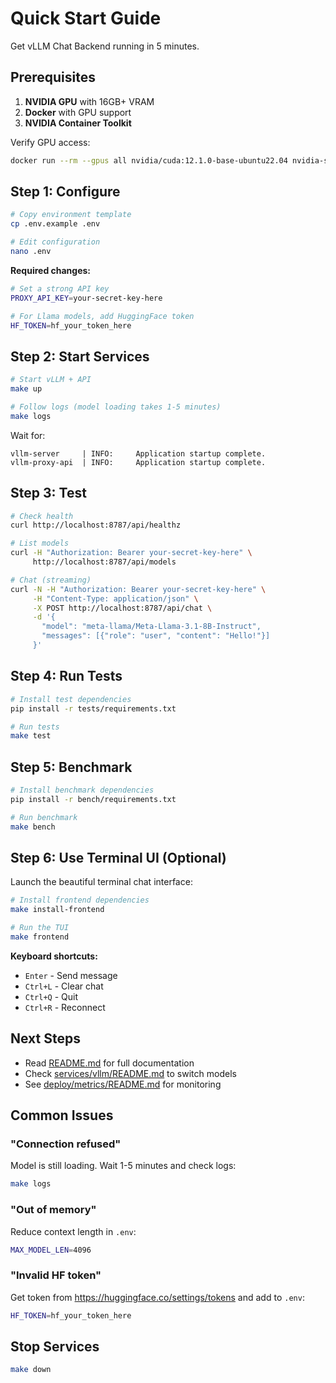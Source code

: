 # Quick Start Guide

Get vLLM Chat Backend running in 5 minutes.

## Prerequisites

1. **NVIDIA GPU** with 16GB+ VRAM
2. **Docker** with GPU support
3. **NVIDIA Container Toolkit**

Verify GPU access:

```bash
docker run --rm --gpus all nvidia/cuda:12.1.0-base-ubuntu22.04 nvidia-smi
```

## Step 1: Configure

```bash
# Copy environment template
cp .env.example .env

# Edit configuration
nano .env
```

**Required changes:**

```bash
# Set a strong API key
PROXY_API_KEY=your-secret-key-here

# For Llama models, add HuggingFace token
HF_TOKEN=hf_your_token_here
```

## Step 2: Start Services

```bash
# Start vLLM + API
make up

# Follow logs (model loading takes 1-5 minutes)
make logs
```

Wait for:

```
vllm-server     | INFO:     Application startup complete.
vllm-proxy-api  | INFO:     Application startup complete.
```

## Step 3: Test

```bash
# Check health
curl http://localhost:8787/api/healthz

# List models
curl -H "Authorization: Bearer your-secret-key-here" \
     http://localhost:8787/api/models

# Chat (streaming)
curl -N -H "Authorization: Bearer your-secret-key-here" \
     -H "Content-Type: application/json" \
     -X POST http://localhost:8787/api/chat \
     -d '{
       "model": "meta-llama/Meta-Llama-3.1-8B-Instruct",
       "messages": [{"role": "user", "content": "Hello!"}]
     }'
```

## Step 4: Run Tests

```bash
# Install test dependencies
pip install -r tests/requirements.txt

# Run tests
make test
```

## Step 5: Benchmark

```bash
# Install benchmark dependencies
pip install -r bench/requirements.txt

# Run benchmark
make bench
```

## Step 6: Use Terminal UI (Optional)

Launch the beautiful terminal chat interface:

```bash
# Install frontend dependencies
make install-frontend

# Run the TUI
make frontend
```

**Keyboard shortcuts:**
- `Enter` - Send message
- `Ctrl+L` - Clear chat
- `Ctrl+Q` - Quit
- `Ctrl+R` - Reconnect

## Next Steps

- Read [README.md](README.md) for full documentation
- Check [services/vllm/README.md](services/vllm/README.md) to switch models
- See [deploy/metrics/README.md](deploy/metrics/README.md) for monitoring

## Common Issues

### "Connection refused"

Model is still loading. Wait 1-5 minutes and check logs:

```bash
make logs
```

### "Out of memory"

Reduce context length in `.env`:

```bash
MAX_MODEL_LEN=4096
```

### "Invalid HF token"

Get token from https://huggingface.co/settings/tokens and add to `.env`:

```bash
HF_TOKEN=hf_your_token_here
```

## Stop Services

```bash
make down
```
